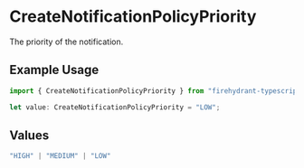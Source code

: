 # CreateNotificationPolicyPriority

The priority of the notification.

## Example Usage

```typescript
import { CreateNotificationPolicyPriority } from "firehydrant-typescript-sdk/models/operations";

let value: CreateNotificationPolicyPriority = "LOW";
```

## Values

```typescript
"HIGH" | "MEDIUM" | "LOW"
```